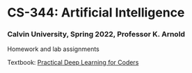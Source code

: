 # CS-344: Artificial Intelligence
### Calvin University, Spring 2022, Professor K. Arnold
Homework and lab assignments

Textbook: [Practical Deep Learning for Coders](https://nbviewer.org/github/fastai/fastbook/tree/master/)
